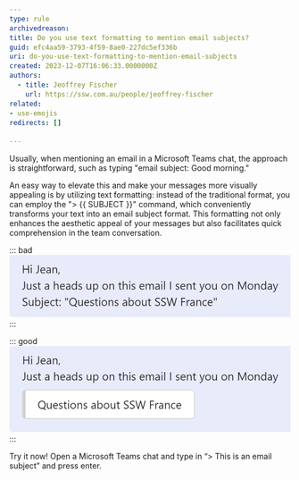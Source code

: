 ```yaml
---
type: rule
archivedreason:
title: Do you use text formatting to mention email subjects?
guid: efc4aa59-3793-4f59-8ae0-227dc5ef336b
uri: do-you-use-text-formatting-to-mention-email-subjects
created: 2023-12-07T16:06:33.0000000Z
authors: 
  - title: Jeoffrey Fischer
    url: https://ssw.com.au/people/jeoffrey-fischer
related:
- use-emojis
redirects: []

---
```


Usually, when mentioning an email in a Microsoft Teams chat, the approach is straightforward, such as typing "email subject: Good morning."

<!--endintro-->

An easy way to elevate this and make your messages more visually appealing is by utilizing text formatting: instead of the traditional format, you can employ the "> {{ SUBJECT }}" command, which conveniently transforms your text into an email subject format.
This formatting not only enhances the aesthetic appeal of your messages but also facilitates quick comprehension in the team conversation.

::: bad  
![Figure: Bad example - Mentioning an email without formatting](bad-example.png)  
:::

::: good  
![Figure: Good example - Mentioning an email using the "> " formatting](good-example.png)  
:::

Try it now! Open a Microsoft Teams chat and type in “> This is an email subject” and press enter.
